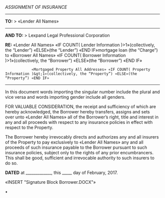 *ASSIGNMENT OF INSURANCE*

  --------------------------------------------------------------------------------------------------------------------------------------------------------------------------------------------------------------------------------------------------------------------------------------------
  **TO:**       > «Lender All Names»
  ------------- ------------------------------------------------------------------------------------------------------------------------------------------------------------------------------------------------------------------------------------------------------------------------------
  **AND TO:**   > Lexpand Legal Professional Corporation

  **RE:**       «Lender All Names» «IF COUNT( Lender Information )&gt;1»(collectively, the “Lender”) «ELSE»(the “Lender”) «END IF»mortgage loan (the “Charge”) to «Borrower All Names» «IF COUNT( Borrower Information )&gt;1»(collectively, the “Borrower”) «ELSE»(the “Borrower”) «END IF»
                
                «Mortgaged Property All Addresses» «IF COUNT( Property Information )&gt;1»(collectively, the “Property”) «ELSE»(the “Property”) «END IF»
  --------------------------------------------------------------------------------------------------------------------------------------------------------------------------------------------------------------------------------------------------------------------------------------------

In this document words importing the singular number include the plural
and vice versa and words importing gender include all genders.

FOR VALUABLE CONSIDERATION, the receipt and sufficiency of which are
hereby acknowledged, the Borrower hereby transfers, assigns and sets
over unto «Lender All Names» all of the Borrower’s right, title and
interest in any and all proceeds with respect to any insurance policies
in effect with respect to the Property.

The Borrower hereby irrevocably directs and authorizes any and all
insurers of the Property to pay exclusively to «Lender All Names» any
and all proceeds of such insurance payable to the Borrower pursuant to
such insurance policies, subject only to the rights of any prior
encumbrancers. This shall be good, sufficient and irrevocable authority
to such insurers to do so.

**DATED** at \_\_\_\_\_\_\_\_\_\_\_\_\_, this \_\_\_\_\_ day of
February, 2017.

«INSERT "Signature Block Borrower.DOCX"»

•
